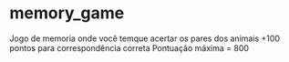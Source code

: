 # memory_game

Jogo de memoria onde você temque acertar os pares dos animais
+100 pontos para correspondência correta
Pontuação máxima = 800

